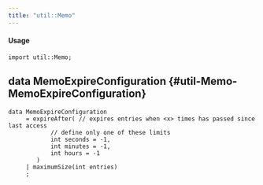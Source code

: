 ```yaml
---
title: "util::Memo"
---
```


#### Usage

`import util::Memo;`


## data MemoExpireConfiguration {#util-Memo-MemoExpireConfiguration}

```rascal
data MemoExpireConfiguration  
     = expireAfter( // expires entries when <x> times has passed since last access
            // define only one of these limits
            int seconds = -1,
            int minutes = -1,
            int hours = -1
        )
     | maximumSize(int entries)
     ;
```

